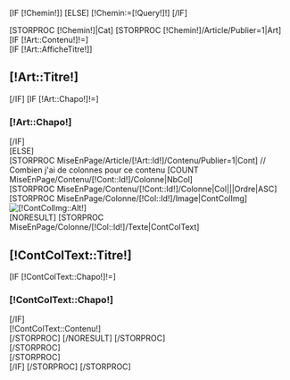 [IF [!Chemin!]]
[ELSE]
[!Chemin:=[!Query!]!]
[/IF]
<div class="MiseEnPageModele">
    [STORPROC [!Chemin!]|Cat]
    [STORPROC [!Chemin!]/Article/Publier=1|Art]
    [IF [!Art::Contenu!]!=]
    <div class="row" ><div class="col-md-12 col-sm-12 col-xs-12">
        <div class="articleMep"><div class="contenuMEP">
            [IF [!Art::AfficheTitre!]]<h2>[!Art::Titre!]</h2>[/IF]
            [IF [!Art::Chapo!]!=]<h3>[!Art::Chapo!]</h3>[/IF]
        </div></div>
    </div></div>
    [ELSE]
    <div class="articleMep">
        [STORPROC MiseEnPage/Article/[!Art::Id!]/Contenu/Publier=1|Cont]
        // Combien j'ai de colonnes pour ce contenu
        [COUNT MiseEnPage/Contenu/[!Cont::Id!]/Colonne|NbCol]
        <div class="row" ><div class="col-md-12 col-sm-12 col-xs-12">
            <div class="contenuMEP  [IF [!NbCol!]>1]ArticleDecale[/IF]">
                [STORPROC MiseEnPage/Contenu/[!Cont::Id!]/Colonne|Col|||Ordre|ASC]
                <div class="colonneMEP" style="width:[!Col::Ratio!]%;">
                    [STORPROC MiseEnPage/Colonne/[!Col::Id!]/Image|ContColImg]
                    <div class="imgMEPContainer" style="[IF [!NbCol!]=1]float:left;none;[ELSE]padding-right:15;[/IF]">
                        <img src="../../../../../index.php" alt="[!ContColImg::Alt!]" title="[!ContColImg::Title!]" class="img-responsive">
                    </div>
                    [NORESULT]
                    [STORPROC MiseEnPage/Colonne/[!Col::Id!]/Texte|ContColText]
                    <div class="txtMEPContainer">
                        <h2>[!ContColText::Titre!]</h2>
                        [IF [!ContColText::Chapo!]!=]<h3>[!ContColText::Chapo!]</h3>[/IF]
                        <div>[!ContColText::Contenu!]</div>
                    </div>
                    [/STORPROC]
                    [/NORESULT]
                    [/STORPROC]
                </div>
                [/STORPROC]
            </div>
        </div></div>
        [/STORPROC]
    </div>
    [/IF]
    [/STORPROC]
    [/STORPROC]
</div>
